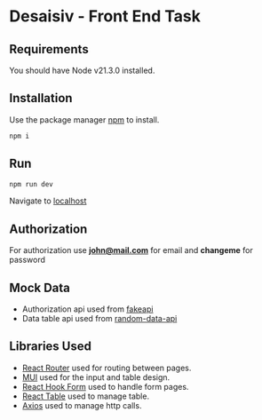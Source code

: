 # Desaisiv - Front End Task

## Requirements
You should have Node v21.3.0 installed.

## Installation
Use the package manager [npm](https://docs.npmjs.com/) to install.

```cmd
npm i
```

## Run

```cmd
npm run dev
```
Navigate to [localhost](http://localhost:3000/)
## Authorization

For authorization use **john@mail.com** for email and **changeme** for password

## Mock Data

+ Authorization api used from [fakeapi](https://fakeapi.platzi.com/en/rest/auth-jwt/)
+ Data table api used from [random-data-api](https://random-data-api.com/documentation)


## Libraries Used

+ [React Router](https://reactrouter.com/en/main) used for routing between pages.
+ [MUI](https://mui.com/) used for the input and table design.
+ [React Hook Form](https://react-hook-form.com/) used to handle form pages.
+ [React Table](https://tanstack.com/table/v8/docs/examples/react/basic) used to manage table.
+ [Axios](https://axios-http.com/docs/intro) used to manage http calls.